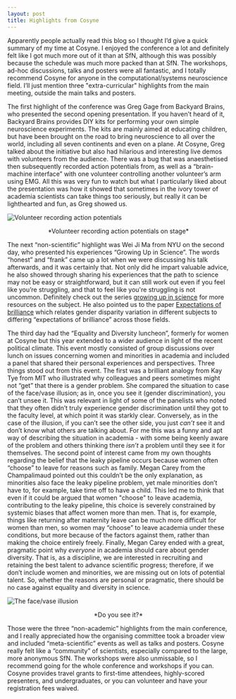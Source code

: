 ```yaml
---
layout: post
title: Highlights from Cosyne 
---
```


Apparently people actually read this blog so I thought I’d give a quick summary of my time at Cosyne. I enjoyed the conference a lot and definitely felt like I got much more out of it than at SfN, although this was possibly because the schedule was much more packed than at SfN. The workshops, ad-hoc discussions, talks and posters were all fantastic, and I totally recommend Cosyne for anyone in the computational/systems neuroscience field. I’ll just mention three "extra-curricular" highlights from the main meeting, outside the main talks and posters.

The first highlight of the conference was Greg Gage from Backyard Brains, who presented the second opening presentation. If you haven’t heard of it, Backyard Brains provides DIY kits for performing your own simple neuroscience experiments. The kits are mainly aimed at educating children, but have been brought on the road to bring neuroscience to all over the world, including all seven continents and even on a plane. At Cosyne, Greg talked about the initiative but also had hilarious and interesting live demos with volunteers from the audience. There was a bug that was anaesthetised then subsequently recorded action potentials from, as well as a “brain-machine interface” with one volunteer controlling another volunteer’s arm using EMG. All this was very fun to watch but what I particularly liked about the presentation was how it showed that sometimes in the ivory tower of academia scientists can take things too seriously, but really it can be lighthearted and fun, as Greg showed us.

![Volunteer recording action potentials](http://i.imgur.com/guN22Vr.png)
<center>*Volunteer recording action potentials on stage*</center>

The next “non-scientific” highlight was Wei Ji Ma from NYU on the second day, who presented his experiences “Growing Up in Science”. The words “honest” and “frank” came up a lot when we were discussing his talk afterwards, and it was certainly that. Not only did he impart valuable advice, he also showed through sharing his experiences that the path to science may not be easy or straightforward, but it can still work out even if you feel like you’re struggling, and that to feel like you're struggling is not uncommon. Definitely check out the series [growing up in science](http://www.cns.nyu.edu/events/growingupinscience/) for more resources on the subject. He also pointed us to the paper [Expectations of brilliance](http://science.sciencemag.org/content/347/6219/262) which relates gender disparity variation in different subjects to differing “expectations of brilliance” across those fields. 

The third day had the “Equality and Diversity luncheon”, formerly for women at Cosyne but this year extended to a wider audience in light of the recent political climate. This event mostly consisted of group discussions over lunch on issues concerning women and minorities in academia and included a panel that shared their personal experiences and perspectives. Three things stood out from this event. The first was a brilliant analogy from Kay Tye from MIT who illustrated why colleagues and peers sometimes might not “get” that there is a gender problem. She compared the situation to case of the face/vase illusion; as in, once you see it (gender discrimination), you can’t unsee it. This was relevant in light of some of the panelists who noted that they often didn’t truly experience gender discrimination until they got to the faculty level, at which point it was starkly clear. Conversely, as in the case of the illusion, if you can’t see the other side, you just *can’t* see it and don’t know what others are talking about. For me this was a funny and apt way of describing the situation in academia - with some being keenly aware of the problem and others thinking there *isn’t* a problem until they see it for themselves. The second point of interest came from my own thoughts regarding the belief that the leaky pipeline occurs because women often “choose” to leave for reasons such as family. Megan Carey from the Champalimaud pointed out this couldn’t be the only explanation, as minorities also face the leaky pipeline problem, yet male minorities don’t have to, for example, take time off to have a child. This led me to think that even if it could be argued that women "choose" to leave academia, contributing to the leaky pipeline, this choice is severely constrained by systemic biases that affect women more than men. That is, for example, things like returning after maternity leave can be much more difficult for women than men, so women may “choose” to leave academia under these conditions, but more because of the factors against them, rather than making the choice entirely freely. Finally, Megan Carey ended with a great, pragmatic point why *everyone* in academia should care about gender diversity. That is, as a discipline, we are interested in recruiting and retaining the best talent to advance scientific progress; therefore, if we don’t include women and minorities, we are missing out on lots of potential talent. So, whether the reasons are personal or pragmatic, there should be no case against equality and diversity in science.

![The face/vase illusion](http://i.imgur.com/UwGP0AGm.jpg)
<center>*Do you see it?*</center>

Those were the three “non-academic” highlights from the main conference, and I really appreciated how the organising committee took a broader view and included “meta-scientific” events as well as talks and posters. Cosyne really felt like a “community” of scientists, especially compared to the large, more anonymous SfN. The workshops were also unmissable, so I recommend going for the whole conference and workshops if you can. Cosyne provides travel grants to first-time attendees, highly-scored presenters, and undergraduates, or you can volunteer and have your registration fees waived. 
